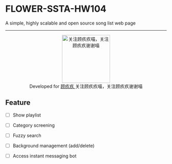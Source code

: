 # FLOWER-SSTA-HW104

A simple, highly scalable and open source song list web page

---

<div align=center>
  <img width="150" height="150" src="https://i2.hdslb.com/bfs/face/0a5cee2c95b43387567e44270cbfd4bcd9b81543.jpg@240w_240h_1c_1s.webp" alt="关注顾疚疚喵，关注顾疚疚谢谢喵"/> 
</div>

<div align=center>
  Developed for
  <a href="https://space.bilibili.com/13630808/" target="_blank" rel="external"> 
    顾疚疚
  </a>
  关注顾疚疚喵，关注顾疚疚谢谢喵
</div>

## Feature
- [ ] Show playlist
- [ ] Category screening
- [ ] Fuzzy search
- [ ] Background management (add/delete)
- [ ] Access instant messaging bot


